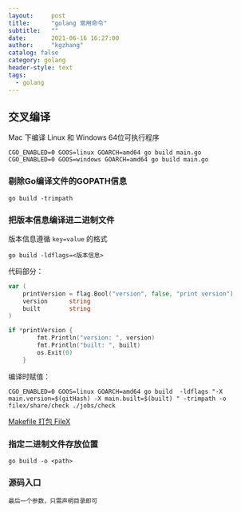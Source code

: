 ```yaml
---
layout:     post
title:      "golang 常用命令"
subtitle:   ""
date:       2021-06-16 16:27:00
author:     "kgzhang"
catalog: false
category: golang
header-style: text
tags:
  - golang
---
```


## 交叉编译

Mac 下编译 Linux 和 Windows 64位可执行程序
```shell
CGO_ENABLED=0 GOOS=linux GOARCH=amd64 go build main.go
CGO_ENABLED=0 GOOS=windows GOARCH=amd64 go build main.go
```

### 剔除Go编译文件的GOPATH信息
```shell
go build -trimpath
```

### 把版本信息编译进二进制文件

版本信息遵循 `key=value` 的格式
```shell
go build -ldflags=<版本信息>
```

代码部分：
```go
var (
	printVersion = flag.Bool("version", false, "print version")
	version      string
	built        string
)

if *printVersion {
		fmt.Println("version: ", version)
		fmt.Println("built: ", built)
		os.Exit(0)
	}
```

编译时赋值：
```shell 
CGO_ENABLED=0 GOOS=linux GOARCH=amd64 go build  -ldflags "-X main.version=$(gitHash) -X main.built=$(built) " -trimpath -o filex/share/check ./jobs/check
```
[Makefile 打包 FileX](https://gist.github.com/kougazhang/704a4afaa62f0962be4fd58d1ff87e73)

### 指定二进制文件存放位置
```shell 
go build -o <path>
```

### 源码入口
```
最后一个参数，只需声明目录即可
```